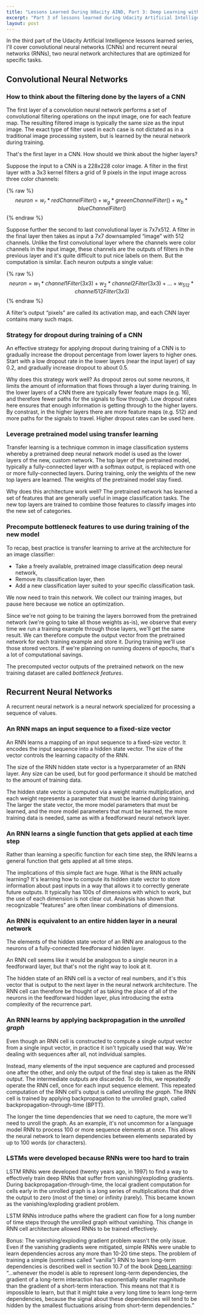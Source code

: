 ```yaml
---
title: "Lessons Learned During Udacity AIND, Part 3: Deep Learning with Convolutional Neural Networks and Recurrent Neural Networks"
excerpt: "Part 3 of lessons learned during Udacity Artificial Intelligence Nanodegree covers deep learning with convolutional neural networks (CNNs) and recurrent neural networks (RNNs)."
layout: post
---
```


In the third part of the Udacity Artificial Intelligence lessons learned series, I'll cover convolutional neural networks (CNNs) and recurrent neural networks (RNNs), two neural network architectures that are optimized for specific tasks.

## Convolutional Neural Networks

### How to think about the filtering done by the layers of a CNN

The first layer of a convolution neural network performs a set of convolutional filtering operations on the input image, one for each feature map. The resulting filtered image is typically the same size as the input image. The exact type of filter used in each case is not dictated as in a traditional image processing system, but is learned by the neural network during training.

That's the first layer in a CNN. How should we think about the higher layers?

Suppose the input to a CNN is a 228x228 color image. A filter in the first layer with a 3x3 kernel filters a grid of 9 pixels in the input image across three color channels:

{% raw %}
$$
neuron = w_r * redChannelFilter() + w_g * greeenChannelFilter() + w_b * blueChannelFilter()
$$
{% endraw %}

Suppose further the second to last convolutional layer is 7x7x512. A filter in the final layer then takes as input a 7x7 downsampled “image” with 512 channels. Unlike the first convolutional layer where the channels were color channels in the input image, these channels are the outputs of filters in the previous layer and it's quite difficult to put nice labels on them. But the computation is similar. Each neuron outputs a single value:

{% raw %}
$$
neuron = w_1 * channel1Filter(3x3) + w_2 * channel2Filter(3x3) + … + w_{512} * channel512Filter(3x3)
$$
{% endraw %}

A filter’s output “pixels” are called its activation map, and each CNN layer contains many such maps.

### Strategy for dropout during training of a CNN

An effective strategy for applying dropout during training of a CNN is to gradually increase the dropout percentage from lower layers to higher ones. Start with a low dropout rate in the lower layers (near the input layer) of say 0.2, and gradually increase dropout to about 0.5.

Why does this strategy work well? As dropout zeros out some neurons, it limits the amount of information that flows through a layer during training. In the lower layers of a CNN there are typically fewer feature maps (e.g. 16), and therefore fewer paths for the signals to flow through. Low dropout rates here ensures that enough information is getting through to the higher layers. By constrast, in the higher layers there are more feature maps (e.g. 512) and more paths for the signals to travel. Higher dropout rates can be used here.

### Leverage pretrained model using transfer learning

Transfer learning is a technique common in image classification systems whereby a pretrained deep neural network model is used as the lower layers of the new, custom network. The top layer of the pretrained model, typically a fully-connected layer with a softmax output, is replaced with one or more fully-connected layers. During training, only the weights of the new top layers are learned. The weights of the pretrained model stay fixed.

Why does this architecture work well? The pretrained network has learned a set of features that are generally useful in image classification tasks. The new top layers are trained to combine those features to classify images into the new set of categories.

### Precompute bottleneck features to use during training of the new model

To recap, best practice is transfer learning to arrive at the architecture for an image classifier:

  * Take a freely available, pretrained image classification deep neural network,
  * Remove its classification layer, then
  * Add a new classification layer suited to your specific classification task.

We now need to train this network. We collect our training images, but pause here because we notice an optimization.

Since we're not going to be training the layers borrowed from the pretrained network (we're going to take all those weights as-is), we observe that every time we run a training example through those layers, we'll get the same result. We can therefore compute the output vector from the pretrained network for each training example and store it. During training we'll use those stored vectors. If we're planning on running dozens of epochs, that's a lot of computational savings.

The precomputed vector outputs of the pretrained network on the new training dataset are called _bottleneck features_.

## Recurrent Neural Networks

A recurrent neural network is a neural network specialized for processing a sequence of values.

### An RNN maps an input sequence to a fixed-size vector

An RNN learns a mapping of an input sequence to a fixed-size vector. It encodes the input sequence into a hidden state vector. The size of the vector controls the learning capacity of the RNN.

The size of the RNN hidden state vector is a hyperparameter of an RNN layer. Any size can be used, but for good performance it should be matched to the amount of training data.

The hidden state vector is computed via a weight matrix multiplication, and each weight represents a parameter that must be learned during training. The larger the state vector, the more model parameters that must be learned, and the more model parameters that must be learned, the more training data is needed, same as with a feedforward neural network layer.

### An RNN learns a single function that gets applied at each time step

Rather than learning a specific function for each time step, the RNN learns a general function that gets applied at all time steps.

The implications of this simple fact are huge. What is the RNN actually learning? It's learning how to compute its hidden state vector to store information about past inputs in a way that allows it to correctly generate future outputs. It typically has 100s of dimensions with which to work, but the use of each dimension is not clear cut. Analysis has shown that recognizable "features" are often linear combinations of dimensions.

### An RNN is equivalent to an entire hidden layer in a neural network

The elements of the hidden state vector of an RNN are analogous to the neurons of a fully-connected feedforward hidden layer.

An RNN cell seems like it would be analogous to a single neuron in a feedforward layer, but that's not the right way to look at it.

The hidden state of an RNN cell is a vector of real numbers, and it's this vector that is output to the next layer in the neural network architecture. The RNN cell can therefore be thought of as taking the place of all of the neurons in the feedforward hidden layer, plus introducing the extra complexity of the recurrence part.

### An RNN learns by applying backpropagation in the _unrolled graph_

Even though an RNN cell is constructed to compute a single output vector from a single input vector, in practice it isn't typically used that way. We're dealing with sequences after all, not individual samples.

Instead, many elements of the input sequence are captured and processed one after the other, and only the output of the final step is taken as the RNN output. The intermediate outputs are discarded. To do this, we repeatedly operate the RNN cell, once for each input sequence element. This repeated computation of the RNN cell's output is called _unrolling the graph_. The RNN cell is trained by applying backpropagation to the unrolled graph, called backpropagation-through-time (BPTT).

The longer the time dependencies that we need to capture, the more we'll need to unroll the graph. As an example, it's not uncommon for a language model RNN to process 100 or more sequence elements at once. This allows the neural network to learn dependencies between elements separated by up to 100 words (or characters).

### LSTMs were developed because RNNs were too hard to train

LSTM RNNs were developed (twenty years ago, in 1997) to find a way to effectively train deep RNNs that suffer from vanishing/exploding gradients. During backpropagation-through-time, the local gradient computation for cells early in the unrolled graph is a long series of multiplications that drive the output to zero (most of the time) or infinity (rarely). This became known as the vanishing/exploding gradient problem.

LSTM RNNs introduce paths where the gradient can flow for a long number of time steps through the unrolled graph without vanishing. This change in RNN cell architecture allowed RNNs to be trained effectively.

Bonus: The vanishing/exploding gradient problem wasn't the only issue. Even if the vanishing gradients were mitigated, simple RNNs were unable to learn dependencies across any more than 10-20 time steps. The problem of training a simple (somtimes called "vanilla") RNN to learn long-term dependencies is described well in section 10.7 of the book [Deep Learning](http://www.deeplearningbook.org/contents/rnn.html):
“...whenever the model is able to represent long-term dependencies, the gradient of a long-term interaction has exponentially smaller magnitude than the gradient of a short-term interaction. This means not that it is impossible to learn, but that it might take a very long time to learn long-term dependencies, because the signal about these dependencies will tend to be hidden by the smallest fluctuations arising from short-term dependencies.”
